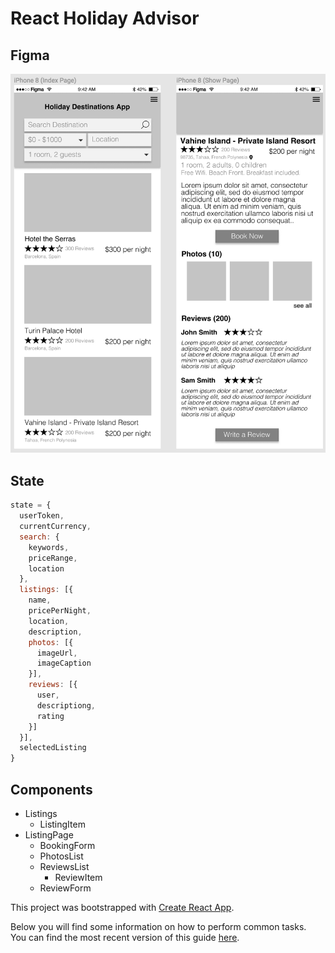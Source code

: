 # React Holiday Advisor

## Figma
![](/docs/images/figma.png)

## State
```javascript
state = {
  userToken,
  currentCurrency,
  search: {
    keywords,
    priceRange,
    location
  },
  listings: [{
    name,
    pricePerNight,
    location,
    description,
    photos: [{
      imageUrl,
      imageCaption
    }],
    reviews: [{
      user,
      descriptiong,
      rating
    }]
  }],
  selectedListing
}
```

## Components
- Listings
  - ListingItem
- ListingPage
  - BookingForm
  - PhotosList
  - ReviewsList
    - ReviewItem
  - ReviewForm


This project was bootstrapped with [Create React App](https://github.com/facebookincubator/create-react-app).

Below you will find some information on how to perform common tasks.<br>
You can find the most recent version of this guide [here](https://github.com/facebookincubator/create-react-app/blob/master/packages/react-scripts/template/README.md).
